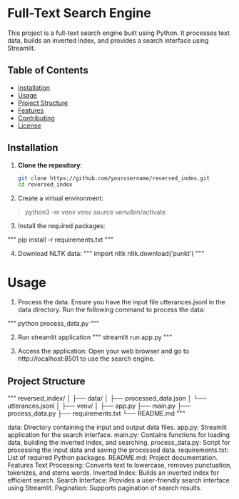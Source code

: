# Full-Text Search Engine

This project is a full-text search engine built using Python. It processes text data, builds an inverted index, and provides a search interface using Streamlit.

## Table of Contents

- [Installation](#installation)
- [Usage](#usage)
- [Project Structure](#project-structure)
- [Features](#features)
- [Contributing](#contributing)
- [License](#license)

## Installation

1. **Clone the repository**:
   ```bash
   git clone https://github.com/yourusername/reversed_index.git
   cd reversed_index

2. Create a virtual environment:
> python3 -m venv venv
 source venv/bin/activate

3. Install the required packages:

"""
pip install -r requirements.txt
"""

4. Download NLTK data:
"""
import nltk
nltk.download('punkt')
"""

# Usage
1. Process the data: Ensure you have the input file utterances.jsonl in the data directory. Run the following command to process the data:

"""
python process_data.py
"""

2. Run streamlit application
"""
streamlit run app.py
"""

3. Access the application: Open your web browser and go to http://localhost:8501 to use the search engine.

## Project Structure
"""
reversed_index/
│
├── data/
│   ├── processed_data.json
│   └── utterances.jsonl
│
├── venv/
│
├── app.py
├── main.py
├── process_data.py
├── requirements.txt
└── README.md
"""


data: Directory containing the input and output data files.
app.py: Streamlit application for the search interface.
main.py: Contains functions for loading data, building the inverted index, and searching.
process_data.py: Script for processing the input data and saving the processed data.
requirements.txt: List of required Python packages.
README.md: Project documentation.
Features
Text Processing: Converts text to lowercase, removes punctuation, tokenizes, and stems words.
Inverted Index: Builds an inverted index for efficient search.
Search Interface: Provides a user-friendly search interface using Streamlit.
Pagination: Supports pagination of search results.